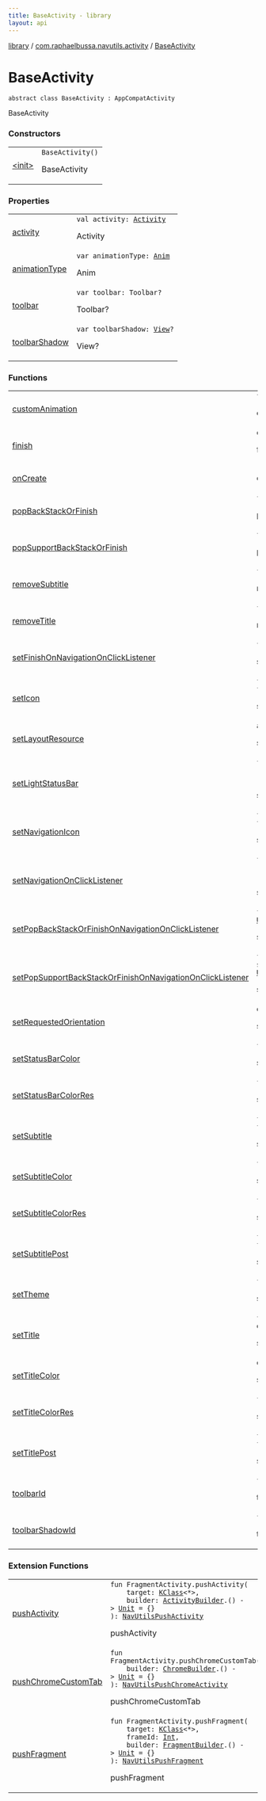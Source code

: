 ```yaml
---
title: BaseActivity - library
layout: api
---
```


<div class='api-docs-breadcrumbs'><a href="../../index.html">library</a> / <a href="../index.html">com.raphaelbussa.navutils.activity</a> / <a href="./index.html">BaseActivity</a></div>

# BaseActivity

<div class="signature"><code><span class="keyword">abstract</span> <span class="keyword">class </span><span class="identifier">BaseActivity</span>&nbsp;<span class="symbol">:</span>&nbsp;<span class="identifier">AppCompatActivity</span></code></div>

BaseActivity

### Constructors

<table class="api-docs-table">
<tbody>
<tr>
<td markdown="1">

<a href="-init-.html">&lt;init&gt;</a>


</td>
<td markdown="1">
<div class="signature"><code><span class="identifier">BaseActivity</span><span class="symbol">(</span><span class="symbol">)</span></code></div>

BaseActivity


</td>
</tr>
</tbody>
</table>

### Properties

<table class="api-docs-table">
<tbody>
<tr>
<td markdown="1">

<a href="activity.html">activity</a>


</td>
<td markdown="1">
<div class="signature"><code><span class="keyword">val </span><span class="identifier">activity</span><span class="symbol">: </span><a href="https://developer.android.com/reference/android/app/Activity.html"><span class="identifier">Activity</span></a></code></div>

Activity


</td>
</tr>
<tr>
<td markdown="1">

<a href="animation-type.html">animationType</a>


</td>
<td markdown="1">
<div class="signature"><code><span class="keyword">var </span><span class="identifier">animationType</span><span class="symbol">: </span><a href="../../com.raphaelbussa.navutils/-nav-utils/-anim/index.html"><span class="identifier">Anim</span></a></code></div>

Anim


</td>
</tr>
<tr>
<td markdown="1">

<a href="toolbar.html">toolbar</a>


</td>
<td markdown="1">
<div class="signature"><code><span class="keyword">var </span><span class="identifier">toolbar</span><span class="symbol">: </span><span class="identifier">Toolbar</span><span class="symbol">?</span></code></div>

Toolbar?


</td>
</tr>
<tr>
<td markdown="1">

<a href="toolbar-shadow.html">toolbarShadow</a>


</td>
<td markdown="1">
<div class="signature"><code><span class="keyword">var </span><span class="identifier">toolbarShadow</span><span class="symbol">: </span><a href="https://developer.android.com/reference/android/view/View.html"><span class="identifier">View</span></a><span class="symbol">?</span></code></div>

View?


</td>
</tr>
</tbody>
</table>

### Functions

<table class="api-docs-table">
<tbody>
<tr>
<td markdown="1">

<a href="custom-animation.html">customAnimation</a>


</td>
<td markdown="1">
<div class="signature"><code><span class="keyword">fun </span><span class="identifier">customAnimation</span><span class="symbol">(</span><span class="parameterName" id="com.raphaelbussa.navutils.activity.BaseActivity$customAnimation(kotlin.Int, kotlin.Int)/enterResId">enterResId</span><span class="symbol">:</span>&nbsp;<a href="https://kotlinlang.org/api/latest/jvm/stdlib/kotlin/-int/index.html"><span class="identifier">Int</span></a><span class="symbol">, </span><span class="parameterName" id="com.raphaelbussa.navutils.activity.BaseActivity$customAnimation(kotlin.Int, kotlin.Int)/exitResId">exitResId</span><span class="symbol">:</span>&nbsp;<a href="https://kotlinlang.org/api/latest/jvm/stdlib/kotlin/-int/index.html"><span class="identifier">Int</span></a><span class="symbol">)</span><span class="symbol">: </span><a href="https://kotlinlang.org/api/latest/jvm/stdlib/kotlin/-unit/index.html"><span class="identifier">Unit</span></a></code></div>

customAnimation


</td>
</tr>
<tr>
<td markdown="1">

<a href="finish.html">finish</a>


</td>
<td markdown="1">
<div class="signature"><code><span class="keyword">open</span> <span class="keyword">fun </span><span class="identifier">finish</span><span class="symbol">(</span><span class="symbol">)</span><span class="symbol">: </span><a href="https://kotlinlang.org/api/latest/jvm/stdlib/kotlin/-unit/index.html"><span class="identifier">Unit</span></a></code></div>

finish


</td>
</tr>
<tr>
<td markdown="1">

<a href="on-create.html">onCreate</a>


</td>
<td markdown="1">
<div class="signature"><code><span class="keyword">open</span> <span class="keyword">fun </span><span class="identifier">onCreate</span><span class="symbol">(</span><span class="parameterName" id="com.raphaelbussa.navutils.activity.BaseActivity$onCreate(android.os.Bundle)/savedInstanceState">savedInstanceState</span><span class="symbol">:</span>&nbsp;<a href="https://developer.android.com/reference/android/os/Bundle.html"><span class="identifier">Bundle</span></a><span class="symbol">?</span><span class="symbol">)</span><span class="symbol">: </span><a href="https://kotlinlang.org/api/latest/jvm/stdlib/kotlin/-unit/index.html"><span class="identifier">Unit</span></a></code></div>

</td>
</tr>
<tr>
<td markdown="1">

<a href="pop-back-stack-or-finish.html">popBackStackOrFinish</a>


</td>
<td markdown="1">
<div class="signature"><code><span class="keyword">fun </span><span class="identifier">popBackStackOrFinish</span><span class="symbol">(</span><span class="symbol">)</span><span class="symbol">: </span><a href="https://kotlinlang.org/api/latest/jvm/stdlib/kotlin/-unit/index.html"><span class="identifier">Unit</span></a></code></div>

popBackStackOrFinish


</td>
</tr>
<tr>
<td markdown="1">

<a href="pop-support-back-stack-or-finish.html">popSupportBackStackOrFinish</a>


</td>
<td markdown="1">
<div class="signature"><code><span class="keyword">fun </span><span class="identifier">popSupportBackStackOrFinish</span><span class="symbol">(</span><span class="symbol">)</span><span class="symbol">: </span><a href="https://kotlinlang.org/api/latest/jvm/stdlib/kotlin/-unit/index.html"><span class="identifier">Unit</span></a></code></div>

popSupportBackStackOrFinish


</td>
</tr>
<tr>
<td markdown="1">

<a href="remove-subtitle.html">removeSubtitle</a>


</td>
<td markdown="1">
<div class="signature"><code><span class="keyword">fun </span><span class="identifier">removeSubtitle</span><span class="symbol">(</span><span class="symbol">)</span><span class="symbol">: </span><a href="https://kotlinlang.org/api/latest/jvm/stdlib/kotlin/-unit/index.html"><span class="identifier">Unit</span></a></code></div>

removeSubtitle


</td>
</tr>
<tr>
<td markdown="1">

<a href="remove-title.html">removeTitle</a>


</td>
<td markdown="1">
<div class="signature"><code><span class="keyword">fun </span><span class="identifier">removeTitle</span><span class="symbol">(</span><span class="symbol">)</span><span class="symbol">: </span><a href="https://kotlinlang.org/api/latest/jvm/stdlib/kotlin/-unit/index.html"><span class="identifier">Unit</span></a></code></div>

removeTitle


</td>
</tr>
<tr>
<td markdown="1">

<a href="set-finish-on-navigation-on-click-listener.html">setFinishOnNavigationOnClickListener</a>


</td>
<td markdown="1">
<div class="signature"><code><span class="keyword">fun </span><span class="identifier">setFinishOnNavigationOnClickListener</span><span class="symbol">(</span><span class="symbol">)</span><span class="symbol">: </span><a href="https://kotlinlang.org/api/latest/jvm/stdlib/kotlin/-unit/index.html"><span class="identifier">Unit</span></a></code></div>

setFinishOnNavigationOnClickListener


</td>
</tr>
<tr>
<td markdown="1">

<a href="set-icon.html">setIcon</a>


</td>
<td markdown="1">
<div class="signature"><code><span class="keyword">fun </span><span class="identifier">setIcon</span><span class="symbol">(</span><span class="parameterName" id="com.raphaelbussa.navutils.activity.BaseActivity$setIcon(kotlin.Int)/icon">icon</span><span class="symbol">:</span>&nbsp;<a href="https://kotlinlang.org/api/latest/jvm/stdlib/kotlin/-int/index.html"><span class="identifier">Int</span></a><span class="symbol">)</span><span class="symbol">: </span><a href="https://kotlinlang.org/api/latest/jvm/stdlib/kotlin/-unit/index.html"><span class="identifier">Unit</span></a></code></div>

<div class="signature"><code><span class="keyword">fun </span><span class="identifier">setIcon</span><span class="symbol">(</span><span class="parameterName" id="com.raphaelbussa.navutils.activity.BaseActivity$setIcon(android.graphics.drawable.Drawable)/icon">icon</span><span class="symbol">:</span>&nbsp;<a href="https://developer.android.com/reference/android/graphics/drawable/Drawable.html"><span class="identifier">Drawable</span></a><span class="symbol">)</span><span class="symbol">: </span><a href="https://kotlinlang.org/api/latest/jvm/stdlib/kotlin/-unit/index.html"><span class="identifier">Unit</span></a></code></div>

setIcon


</td>
</tr>
<tr>
<td markdown="1">

<a href="set-layout-resource.html">setLayoutResource</a>


</td>
<td markdown="1">
<div class="signature"><code><span class="keyword">abstract</span> <span class="keyword">fun </span><span class="identifier">setLayoutResource</span><span class="symbol">(</span><span class="symbol">)</span><span class="symbol">: </span><a href="https://kotlinlang.org/api/latest/jvm/stdlib/kotlin/-int/index.html"><span class="identifier">Int</span></a></code></div>

setLayoutResource


</td>
</tr>
<tr>
<td markdown="1">

<a href="set-light-status-bar.html">setLightStatusBar</a>


</td>
<td markdown="1">
<div class="signature"><code><span class="keyword">fun </span><span class="identifier">setLightStatusBar</span><span class="symbol">(</span><br/>&nbsp;&nbsp;&nbsp;&nbsp;<span class="parameterName" id="com.raphaelbussa.navutils.activity.BaseActivity$setLightStatusBar(android.view.View)/view">view</span><span class="symbol">:</span>&nbsp;<a href="https://developer.android.com/reference/android/view/View.html"><span class="identifier">View</span></a>&nbsp;<span class="symbol">=</span>&nbsp;findViewById(android.R.id.content)<br/><span class="symbol">)</span><span class="symbol">: </span><a href="https://kotlinlang.org/api/latest/jvm/stdlib/kotlin/-unit/index.html"><span class="identifier">Unit</span></a></code></div>

setLightStatusBar


</td>
</tr>
<tr>
<td markdown="1">

<a href="set-navigation-icon.html">setNavigationIcon</a>


</td>
<td markdown="1">
<div class="signature"><code><span class="keyword">fun </span><span class="identifier">setNavigationIcon</span><span class="symbol">(</span><span class="parameterName" id="com.raphaelbussa.navutils.activity.BaseActivity$setNavigationIcon(kotlin.Int)/icon">icon</span><span class="symbol">:</span>&nbsp;<a href="https://kotlinlang.org/api/latest/jvm/stdlib/kotlin/-int/index.html"><span class="identifier">Int</span></a><span class="symbol">)</span><span class="symbol">: </span><a href="https://kotlinlang.org/api/latest/jvm/stdlib/kotlin/-unit/index.html"><span class="identifier">Unit</span></a></code></div>

<div class="signature"><code><span class="keyword">fun </span><span class="identifier">setNavigationIcon</span><span class="symbol">(</span><span class="parameterName" id="com.raphaelbussa.navutils.activity.BaseActivity$setNavigationIcon(android.graphics.drawable.Drawable)/icon">icon</span><span class="symbol">:</span>&nbsp;<a href="https://developer.android.com/reference/android/graphics/drawable/Drawable.html"><span class="identifier">Drawable</span></a><span class="symbol">)</span><span class="symbol">: </span><a href="https://kotlinlang.org/api/latest/jvm/stdlib/kotlin/-unit/index.html"><span class="identifier">Unit</span></a></code></div>

setNavigationIcon


</td>
</tr>
<tr>
<td markdown="1">

<a href="set-navigation-on-click-listener.html">setNavigationOnClickListener</a>


</td>
<td markdown="1">
<div class="signature"><code><span class="keyword">fun </span><span class="identifier">setNavigationOnClickListener</span><span class="symbol">(</span><br/>&nbsp;&nbsp;&nbsp;&nbsp;<span class="parameterName" id="com.raphaelbussa.navutils.activity.BaseActivity$setNavigationOnClickListener(android.view.View.OnClickListener)/onClickListener">onClickListener</span><span class="symbol">:</span>&nbsp;<a href="https://developer.android.com/reference/android/view/View/OnClickListener.html"><span class="identifier">OnClickListener</span></a><br/><span class="symbol">)</span><span class="symbol">: </span><a href="https://kotlinlang.org/api/latest/jvm/stdlib/kotlin/-unit/index.html"><span class="identifier">Unit</span></a></code></div>

setNavigationOnClickListener


</td>
</tr>
<tr>
<td markdown="1">

<a href="set-pop-back-stack-or-finish-on-navigation-on-click-listener.html">setPopBackStackOrFinishOnNavigationOnClickListener</a>


</td>
<td markdown="1">
<div class="signature"><code><span class="keyword">fun </span><span class="identifier">setPopBackStackOrFinishOnNavigationOnClickListener</span><span class="symbol">(</span><span class="symbol">)</span><span class="symbol">: </span><a href="https://kotlinlang.org/api/latest/jvm/stdlib/kotlin/-unit/index.html"><span class="identifier">Unit</span></a></code></div>

setPopBackStackOrFinishOnNavigationOnClickListener


</td>
</tr>
<tr>
<td markdown="1">

<a href="set-pop-support-back-stack-or-finish-on-navigation-on-click-listener.html">setPopSupportBackStackOrFinishOnNavigationOnClickListener</a>


</td>
<td markdown="1">
<div class="signature"><code><span class="keyword">fun </span><span class="identifier">setPopSupportBackStackOrFinishOnNavigationOnClickListener</span><span class="symbol">(</span><span class="symbol">)</span><span class="symbol">: </span><a href="https://kotlinlang.org/api/latest/jvm/stdlib/kotlin/-unit/index.html"><span class="identifier">Unit</span></a></code></div>

setPopSupportBackStackOrFinishOnNavigationOnClickListener


</td>
</tr>
<tr>
<td markdown="1">

<a href="set-requested-orientation.html">setRequestedOrientation</a>


</td>
<td markdown="1">
<div class="signature"><code><span class="keyword">open</span> <span class="keyword">fun </span><span class="identifier">setRequestedOrientation</span><span class="symbol">(</span><span class="symbol">)</span><span class="symbol">: </span><a href="https://kotlinlang.org/api/latest/jvm/stdlib/kotlin/-int/index.html"><span class="identifier">Int</span></a></code></div>

setRequestedOrientation


</td>
</tr>
<tr>
<td markdown="1">

<a href="set-status-bar-color.html">setStatusBarColor</a>


</td>
<td markdown="1">
<div class="signature"><code><span class="keyword">fun </span><span class="identifier">setStatusBarColor</span><span class="symbol">(</span><span class="parameterName" id="com.raphaelbussa.navutils.activity.BaseActivity$setStatusBarColor(kotlin.Int)/color">color</span><span class="symbol">:</span>&nbsp;<a href="https://kotlinlang.org/api/latest/jvm/stdlib/kotlin/-int/index.html"><span class="identifier">Int</span></a><span class="symbol">)</span><span class="symbol">: </span><a href="https://kotlinlang.org/api/latest/jvm/stdlib/kotlin/-unit/index.html"><span class="identifier">Unit</span></a></code></div>

setStatusBarColor


</td>
</tr>
<tr>
<td markdown="1">

<a href="set-status-bar-color-res.html">setStatusBarColorRes</a>


</td>
<td markdown="1">
<div class="signature"><code><span class="keyword">fun </span><span class="identifier">setStatusBarColorRes</span><span class="symbol">(</span><span class="parameterName" id="com.raphaelbussa.navutils.activity.BaseActivity$setStatusBarColorRes(kotlin.Int)/color">color</span><span class="symbol">:</span>&nbsp;<a href="https://kotlinlang.org/api/latest/jvm/stdlib/kotlin/-int/index.html"><span class="identifier">Int</span></a><span class="symbol">)</span><span class="symbol">: </span><a href="https://kotlinlang.org/api/latest/jvm/stdlib/kotlin/-unit/index.html"><span class="identifier">Unit</span></a></code></div>

setStatusBarColorRes


</td>
</tr>
<tr>
<td markdown="1">

<a href="set-subtitle.html">setSubtitle</a>


</td>
<td markdown="1">
<div class="signature"><code><span class="keyword">fun </span><span class="identifier">setSubtitle</span><span class="symbol">(</span><span class="parameterName" id="com.raphaelbussa.navutils.activity.BaseActivity$setSubtitle(kotlin.String)/subtitle">subtitle</span><span class="symbol">:</span>&nbsp;<a href="https://kotlinlang.org/api/latest/jvm/stdlib/kotlin/-string/index.html"><span class="identifier">String</span></a><span class="symbol">)</span><span class="symbol">: </span><a href="https://kotlinlang.org/api/latest/jvm/stdlib/kotlin/-unit/index.html"><span class="identifier">Unit</span></a></code></div>

<div class="signature"><code><span class="keyword">fun </span><span class="identifier">setSubtitle</span><span class="symbol">(</span><span class="parameterName" id="com.raphaelbussa.navutils.activity.BaseActivity$setSubtitle(kotlin.Int)/subtitle">subtitle</span><span class="symbol">:</span>&nbsp;<a href="https://kotlinlang.org/api/latest/jvm/stdlib/kotlin/-int/index.html"><span class="identifier">Int</span></a><span class="symbol">)</span><span class="symbol">: </span><a href="https://kotlinlang.org/api/latest/jvm/stdlib/kotlin/-unit/index.html"><span class="identifier">Unit</span></a></code></div>

setSubtitle


</td>
</tr>
<tr>
<td markdown="1">

<a href="set-subtitle-color.html">setSubtitleColor</a>


</td>
<td markdown="1">
<div class="signature"><code><span class="keyword">fun </span><span class="identifier">setSubtitleColor</span><span class="symbol">(</span><span class="parameterName" id="com.raphaelbussa.navutils.activity.BaseActivity$setSubtitleColor(kotlin.Int)/color">color</span><span class="symbol">:</span>&nbsp;<a href="https://kotlinlang.org/api/latest/jvm/stdlib/kotlin/-int/index.html"><span class="identifier">Int</span></a><span class="symbol">)</span><span class="symbol">: </span><a href="https://kotlinlang.org/api/latest/jvm/stdlib/kotlin/-unit/index.html"><span class="identifier">Unit</span></a></code></div>

setSubtitleColor


</td>
</tr>
<tr>
<td markdown="1">

<a href="set-subtitle-color-res.html">setSubtitleColorRes</a>


</td>
<td markdown="1">
<div class="signature"><code><span class="keyword">fun </span><span class="identifier">setSubtitleColorRes</span><span class="symbol">(</span><span class="parameterName" id="com.raphaelbussa.navutils.activity.BaseActivity$setSubtitleColorRes(kotlin.Int)/color">color</span><span class="symbol">:</span>&nbsp;<a href="https://kotlinlang.org/api/latest/jvm/stdlib/kotlin/-int/index.html"><span class="identifier">Int</span></a><span class="symbol">)</span><span class="symbol">: </span><a href="https://kotlinlang.org/api/latest/jvm/stdlib/kotlin/-unit/index.html"><span class="identifier">Unit</span></a></code></div>

setSubtitleColorRes


</td>
</tr>
<tr>
<td markdown="1">

<a href="set-subtitle-post.html">setSubtitlePost</a>


</td>
<td markdown="1">
<div class="signature"><code><span class="keyword">fun </span><span class="identifier">setSubtitlePost</span><span class="symbol">(</span><span class="parameterName" id="com.raphaelbussa.navutils.activity.BaseActivity$setSubtitlePost(kotlin.String)/subtitle">subtitle</span><span class="symbol">:</span>&nbsp;<a href="https://kotlinlang.org/api/latest/jvm/stdlib/kotlin/-string/index.html"><span class="identifier">String</span></a><span class="symbol">)</span><span class="symbol">: </span><a href="https://kotlinlang.org/api/latest/jvm/stdlib/kotlin/-unit/index.html"><span class="identifier">Unit</span></a></code></div>

<div class="signature"><code><span class="keyword">fun </span><span class="identifier">setSubtitlePost</span><span class="symbol">(</span><span class="parameterName" id="com.raphaelbussa.navutils.activity.BaseActivity$setSubtitlePost(kotlin.Int)/subtitle">subtitle</span><span class="symbol">:</span>&nbsp;<a href="https://kotlinlang.org/api/latest/jvm/stdlib/kotlin/-int/index.html"><span class="identifier">Int</span></a><span class="symbol">)</span><span class="symbol">: </span><a href="https://kotlinlang.org/api/latest/jvm/stdlib/kotlin/-unit/index.html"><span class="identifier">Unit</span></a></code></div>

setSubtitlePost


</td>
</tr>
<tr>
<td markdown="1">

<a href="set-theme.html">setTheme</a>


</td>
<td markdown="1">
<div class="signature"><code><span class="keyword">fun </span><span class="identifier">setTheme</span><span class="symbol">(</span><span class="symbol">)</span><span class="symbol">: </span><a href="https://kotlinlang.org/api/latest/jvm/stdlib/kotlin/-int/index.html"><span class="identifier">Int</span></a></code></div>

setTheme


</td>
</tr>
<tr>
<td markdown="1">

<a href="set-title.html">setTitle</a>


</td>
<td markdown="1">
<div class="signature"><code><span class="keyword">fun </span><span class="identifier">setTitle</span><span class="symbol">(</span><span class="parameterName" id="com.raphaelbussa.navutils.activity.BaseActivity$setTitle(kotlin.String)/title">title</span><span class="symbol">:</span>&nbsp;<a href="https://kotlinlang.org/api/latest/jvm/stdlib/kotlin/-string/index.html"><span class="identifier">String</span></a><span class="symbol">)</span><span class="symbol">: </span><a href="https://kotlinlang.org/api/latest/jvm/stdlib/kotlin/-unit/index.html"><span class="identifier">Unit</span></a></code></div>

<div class="signature"><code><span class="keyword">open</span> <span class="keyword">fun </span><span class="identifier">setTitle</span><span class="symbol">(</span><span class="parameterName" id="com.raphaelbussa.navutils.activity.BaseActivity$setTitle(kotlin.Int)/title">title</span><span class="symbol">:</span>&nbsp;<a href="https://kotlinlang.org/api/latest/jvm/stdlib/kotlin/-int/index.html"><span class="identifier">Int</span></a><span class="symbol">)</span><span class="symbol">: </span><a href="https://kotlinlang.org/api/latest/jvm/stdlib/kotlin/-unit/index.html"><span class="identifier">Unit</span></a></code></div>

setTitle


</td>
</tr>
<tr>
<td markdown="1">

<a href="set-title-color.html">setTitleColor</a>


</td>
<td markdown="1">
<div class="signature"><code><span class="keyword">open</span> <span class="keyword">fun </span><span class="identifier">setTitleColor</span><span class="symbol">(</span><span class="parameterName" id="com.raphaelbussa.navutils.activity.BaseActivity$setTitleColor(kotlin.Int)/color">color</span><span class="symbol">:</span>&nbsp;<a href="https://kotlinlang.org/api/latest/jvm/stdlib/kotlin/-int/index.html"><span class="identifier">Int</span></a><span class="symbol">)</span><span class="symbol">: </span><a href="https://kotlinlang.org/api/latest/jvm/stdlib/kotlin/-unit/index.html"><span class="identifier">Unit</span></a></code></div>

setTitleColor


</td>
</tr>
<tr>
<td markdown="1">

<a href="set-title-color-res.html">setTitleColorRes</a>


</td>
<td markdown="1">
<div class="signature"><code><span class="keyword">fun </span><span class="identifier">setTitleColorRes</span><span class="symbol">(</span><span class="parameterName" id="com.raphaelbussa.navutils.activity.BaseActivity$setTitleColorRes(kotlin.Int)/color">color</span><span class="symbol">:</span>&nbsp;<a href="https://kotlinlang.org/api/latest/jvm/stdlib/kotlin/-int/index.html"><span class="identifier">Int</span></a><span class="symbol">)</span><span class="symbol">: </span><a href="https://kotlinlang.org/api/latest/jvm/stdlib/kotlin/-unit/index.html"><span class="identifier">Unit</span></a></code></div>

setTitleColorRes


</td>
</tr>
<tr>
<td markdown="1">

<a href="set-title-post.html">setTitlePost</a>


</td>
<td markdown="1">
<div class="signature"><code><span class="keyword">fun </span><span class="identifier">setTitlePost</span><span class="symbol">(</span><span class="parameterName" id="com.raphaelbussa.navutils.activity.BaseActivity$setTitlePost(kotlin.String)/title">title</span><span class="symbol">:</span>&nbsp;<a href="https://kotlinlang.org/api/latest/jvm/stdlib/kotlin/-string/index.html"><span class="identifier">String</span></a><span class="symbol">)</span><span class="symbol">: </span><a href="https://kotlinlang.org/api/latest/jvm/stdlib/kotlin/-unit/index.html"><span class="identifier">Unit</span></a></code></div>

<div class="signature"><code><span class="keyword">fun </span><span class="identifier">setTitlePost</span><span class="symbol">(</span><span class="parameterName" id="com.raphaelbussa.navutils.activity.BaseActivity$setTitlePost(kotlin.Int)/title">title</span><span class="symbol">:</span>&nbsp;<a href="https://kotlinlang.org/api/latest/jvm/stdlib/kotlin/-int/index.html"><span class="identifier">Int</span></a><span class="symbol">)</span><span class="symbol">: </span><a href="https://kotlinlang.org/api/latest/jvm/stdlib/kotlin/-unit/index.html"><span class="identifier">Unit</span></a></code></div>

setTitlePost


</td>
</tr>
<tr>
<td markdown="1">

<a href="toolbar-id.html">toolbarId</a>


</td>
<td markdown="1">
<div class="signature"><code><span class="keyword">fun </span><span class="identifier">toolbarId</span><span class="symbol">(</span><span class="symbol">)</span><span class="symbol">: </span><a href="https://kotlinlang.org/api/latest/jvm/stdlib/kotlin/-int/index.html"><span class="identifier">Int</span></a></code></div>

toolbarId


</td>
</tr>
<tr>
<td markdown="1">

<a href="toolbar-shadow-id.html">toolbarShadowId</a>


</td>
<td markdown="1">
<div class="signature"><code><span class="keyword">fun </span><span class="identifier">toolbarShadowId</span><span class="symbol">(</span><span class="symbol">)</span><span class="symbol">: </span><a href="https://kotlinlang.org/api/latest/jvm/stdlib/kotlin/-int/index.html"><span class="identifier">Int</span></a></code></div>

toolbarShadowId


</td>
</tr>
</tbody>
</table>

### Extension Functions

<table class="api-docs-table">
<tbody>
<tr>
<td markdown="1">

<a href="../../com.raphaelbussa.navutils/androidx.fragment.app.-fragment-activity/push-activity.html">pushActivity</a>


</td>
<td markdown="1">
<div class="signature"><code><span class="keyword">fun </span><span class="identifier">FragmentActivity</span><span class="symbol">.</span><span class="identifier">pushActivity</span><span class="symbol">(</span><br/>&nbsp;&nbsp;&nbsp;&nbsp;<span class="parameterName" id="com.raphaelbussa.navutils$pushActivity(androidx.fragment.app.FragmentActivity, kotlin.reflect.KClass((kotlin.Any)), kotlin.Function1((com.raphaelbussa.navutils.activity.ActivityBuilder, kotlin.Unit)))/target">target</span><span class="symbol">:</span>&nbsp;<a href="https://kotlinlang.org/api/latest/jvm/stdlib/kotlin.reflect/-k-class/index.html"><span class="identifier">KClass</span></a><span class="symbol">&lt;</span><span class="identifier">*</span><span class="symbol">&gt;</span><span class="symbol">, </span><br/>&nbsp;&nbsp;&nbsp;&nbsp;<span class="parameterName" id="com.raphaelbussa.navutils$pushActivity(androidx.fragment.app.FragmentActivity, kotlin.reflect.KClass((kotlin.Any)), kotlin.Function1((com.raphaelbussa.navutils.activity.ActivityBuilder, kotlin.Unit)))/builder">builder</span><span class="symbol">:</span>&nbsp;<a href="../-activity-builder/index.html"><span class="identifier">ActivityBuilder</span></a><span class="symbol">.</span><span class="symbol">(</span><span class="symbol">)</span>&nbsp;<span class="symbol">-&gt;</span>&nbsp;<a href="https://kotlinlang.org/api/latest/jvm/stdlib/kotlin/-unit/index.html"><span class="identifier">Unit</span></a>&nbsp;<span class="symbol">=</span>&nbsp;{}<br/><span class="symbol">)</span><span class="symbol">: </span><a href="../-nav-utils-push-activity/index.html"><span class="identifier">NavUtilsPushActivity</span></a></code></div>

pushActivity


</td>
</tr>
<tr>
<td markdown="1">

<a href="../../com.raphaelbussa.navutils/androidx.fragment.app.-fragment-activity/push-chrome-custom-tab.html">pushChromeCustomTab</a>


</td>
<td markdown="1">
<div class="signature"><code><span class="keyword">fun </span><span class="identifier">FragmentActivity</span><span class="symbol">.</span><span class="identifier">pushChromeCustomTab</span><span class="symbol">(</span><br/>&nbsp;&nbsp;&nbsp;&nbsp;<span class="parameterName" id="com.raphaelbussa.navutils$pushChromeCustomTab(androidx.fragment.app.FragmentActivity, kotlin.Function1((com.raphaelbussa.navutils.chrome.ChromeBuilder, kotlin.Unit)))/builder">builder</span><span class="symbol">:</span>&nbsp;<a href="../../com.raphaelbussa.navutils.chrome/-chrome-builder/index.html"><span class="identifier">ChromeBuilder</span></a><span class="symbol">.</span><span class="symbol">(</span><span class="symbol">)</span>&nbsp;<span class="symbol">-&gt;</span>&nbsp;<a href="https://kotlinlang.org/api/latest/jvm/stdlib/kotlin/-unit/index.html"><span class="identifier">Unit</span></a>&nbsp;<span class="symbol">=</span>&nbsp;{}<br/><span class="symbol">)</span><span class="symbol">: </span><a href="../../com.raphaelbussa.navutils.chrome/-nav-utils-push-chrome-activity/index.html"><span class="identifier">NavUtilsPushChromeActivity</span></a></code></div>

pushChromeCustomTab


</td>
</tr>
<tr>
<td markdown="1">

<a href="../../com.raphaelbussa.navutils/androidx.fragment.app.-fragment-activity/push-fragment.html">pushFragment</a>


</td>
<td markdown="1">
<div class="signature"><code><span class="keyword">fun </span><span class="identifier">FragmentActivity</span><span class="symbol">.</span><span class="identifier">pushFragment</span><span class="symbol">(</span><br/>&nbsp;&nbsp;&nbsp;&nbsp;<span class="parameterName" id="com.raphaelbussa.navutils$pushFragment(androidx.fragment.app.FragmentActivity, kotlin.reflect.KClass((kotlin.Any)), kotlin.Int, kotlin.Function1((com.raphaelbussa.navutils.fragment.FragmentBuilder, kotlin.Unit)))/target">target</span><span class="symbol">:</span>&nbsp;<a href="https://kotlinlang.org/api/latest/jvm/stdlib/kotlin.reflect/-k-class/index.html"><span class="identifier">KClass</span></a><span class="symbol">&lt;</span><span class="identifier">*</span><span class="symbol">&gt;</span><span class="symbol">, </span><br/>&nbsp;&nbsp;&nbsp;&nbsp;<span class="parameterName" id="com.raphaelbussa.navutils$pushFragment(androidx.fragment.app.FragmentActivity, kotlin.reflect.KClass((kotlin.Any)), kotlin.Int, kotlin.Function1((com.raphaelbussa.navutils.fragment.FragmentBuilder, kotlin.Unit)))/frameId">frameId</span><span class="symbol">:</span>&nbsp;<a href="https://kotlinlang.org/api/latest/jvm/stdlib/kotlin/-int/index.html"><span class="identifier">Int</span></a><span class="symbol">, </span><br/>&nbsp;&nbsp;&nbsp;&nbsp;<span class="parameterName" id="com.raphaelbussa.navutils$pushFragment(androidx.fragment.app.FragmentActivity, kotlin.reflect.KClass((kotlin.Any)), kotlin.Int, kotlin.Function1((com.raphaelbussa.navutils.fragment.FragmentBuilder, kotlin.Unit)))/builder">builder</span><span class="symbol">:</span>&nbsp;<a href="../../com.raphaelbussa.navutils.fragment/-fragment-builder/index.html"><span class="identifier">FragmentBuilder</span></a><span class="symbol">.</span><span class="symbol">(</span><span class="symbol">)</span>&nbsp;<span class="symbol">-&gt;</span>&nbsp;<a href="https://kotlinlang.org/api/latest/jvm/stdlib/kotlin/-unit/index.html"><span class="identifier">Unit</span></a>&nbsp;<span class="symbol">=</span>&nbsp;{}<br/><span class="symbol">)</span><span class="symbol">: </span><a href="../../com.raphaelbussa.navutils.fragment/-nav-utils-push-fragment/index.html"><span class="identifier">NavUtilsPushFragment</span></a></code></div>

pushFragment


</td>
</tr>
</tbody>
</table>
